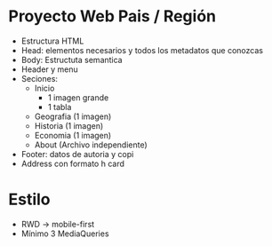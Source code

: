 # Proyecto Web Pais / Región #

- Estructura HTML
- Head: elementos necesarios y todos los metadatos que conozcas
- Body: Estructuta semantica
- Header y menu
- Seciones:
    - Inicio
        - 1 imagen grande
        - 1 tabla
    - Geografia (1 imagen)
    - Historia (1 imagen)
    - Economia (1 imagen)
    - About (Archivo independiente)
- Footer: datos de autoria y copi
- Address con formato h card

# Estilo #

- RWD -> mobile-first
- Mínimo 3 MediaQueries